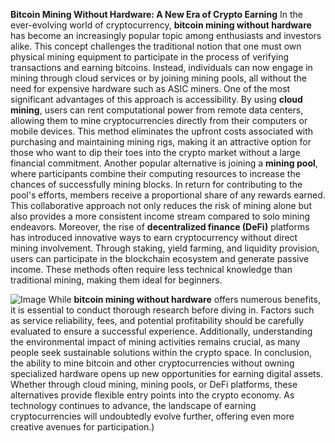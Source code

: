 **Bitcoin Mining Without Hardware: A New Era of Crypto Earning**
In the ever-evolving world of cryptocurrency, **bitcoin mining without hardware** has become an increasingly popular topic among enthusiasts and investors alike. This concept challenges the traditional notion that one must own physical mining equipment to participate in the process of verifying transactions and earning bitcoins. Instead, individuals can now engage in mining through cloud services or by joining mining pools, all without the need for expensive hardware such as ASIC miners.
One of the most significant advantages of this approach is accessibility. By using **cloud mining**, users can rent computational power from remote data centers, allowing them to mine cryptocurrencies directly from their computers or mobile devices. This method eliminates the upfront costs associated with purchasing and maintaining mining rigs, making it an attractive option for those who want to dip their toes into the crypto market without a large financial commitment.
Another popular alternative is joining a **mining pool**, where participants combine their computing resources to increase the chances of successfully mining blocks. In return for contributing to the pool's efforts, members receive a proportional share of any rewards earned. This collaborative approach not only reduces the risk of mining alone but also provides a more consistent income stream compared to solo mining endeavors.
Moreover, the rise of **decentralized finance (DeFi)** platforms has introduced innovative ways to earn cryptocurrency without direct mining involvement. Through staking, yield farming, and liquidity provision, users can participate in the blockchain ecosystem and generate passive income. These methods often require less technical knowledge than traditional mining, making them ideal for beginners.

![Image](https://github.com/user-attachments/assets/d7419ec9-dc67-403f-bf28-8faea5f1f74f)
While **bitcoin mining without hardware** offers numerous benefits, it is essential to conduct thorough research before diving in. Factors such as service reliability, fees, and potential profitability should be carefully evaluated to ensure a successful experience. Additionally, understanding the environmental impact of mining activities remains crucial, as many people seek sustainable solutions within the crypto space.
In conclusion, the ability to mine bitcoin and other cryptocurrencies without owning specialized hardware opens up new opportunities for earning digital assets. Whether through cloud mining, mining pools, or DeFi platforms, these alternatives provide flexible entry points into the crypto economy. As technology continues to advance, the landscape of earning cryptocurrencies will undoubtedly evolve further, offering even more creative avenues for participation.)
